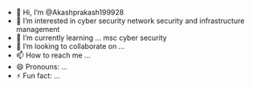 - 👋 Hi, I’m @Akashprakash199928
- 👀 I’m interested in cyber security network security and infrastructure management 
- 🌱 I’m currently learning ... msc cyber security 
- 💞️ I’m looking to collaborate on ...
- 📫 How to reach me ...
- 😄 Pronouns: ...
- ⚡ Fun fact: ...

<!---
Akashprakash199928/Akashprakash199928 is a ✨ special ✨ repository because its `README.md` (this file) appears on your GitHub profile.
You can click the Preview link to take a look at your changes.
--->
